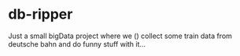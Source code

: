 # db-ripper
Just a small bigData project where we () collect some train data from deutsche bahn and do funny stuff with it... 

